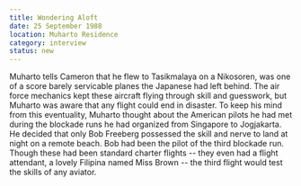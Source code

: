 ```yaml
---
title: Wondering Aloft
date: 25 September 1988
location: Muharto Residence
category: interview
status: new
---
```


Muharto tells Cameron that he flew to Tasikmalaya on a Nikosoren, was one of a score barely servicable planes the Japanese had left behind. The air force mechanics kept these aircraft flying through skill and guesswork, but Muharto was aware that any flight could end in disaster. To keep his mind from this eventuality, Muharto  thought about the American pilots he had met during the blockade runs he had organized from Singapore to Jogjakarta. He  decided that only Bob Freeberg possessed the skill and nerve to land at night on a remote beach. Bob had been the pilot of the third blockade run. Though these had been standard charter flights -- they even had a flight attendant, a lovely Filipina named Miss Brown -- the third flight would test the skills of any aviator.



